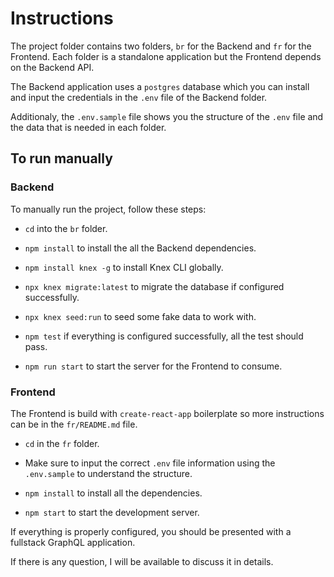 # Instructions

The project folder contains two folders, `br` for the Backend and `fr` for the Frontend. Each folder is a standalone application but the Frontend depends on the Backend API.

The Backend application uses a `postgres` database which you can install and input the credentials in the `.env` file of the Backend folder.

Additionaly, the `.env.sample` file shows you the structure of the `.env` file and the data that is needed in each folder.

## To run manually

### Backend

To manually run the project, follow these steps:

- `cd` into the `br` folder.

- `npm install` to install the all the Backend dependencies.

- `npm install knex -g` to install Knex CLI globally.

- `npx knex migrate:latest` to migrate the database if configured successfully.

- `npx knex seed:run` to seed some fake data to work with.

- `npm test` if everything is configured successfully, all the test should pass.

- `npm run start` to start the server for the Frontend to consume.

### Frontend

The Frontend is build with `create-react-app` boilerplate so more instructions can be in the `fr/README.md` file.

- `cd` in the `fr` folder.

- Make sure to input the correct `.env` file information using the `.env.sample` to understand the structure.

- `npm install` to install all the dependencies.

- `npm start` to start the development server.

If everything is properly configured, you should be presented with a fullstack GraphQL application.

If there is any question, I will be available to discuss it in details.
